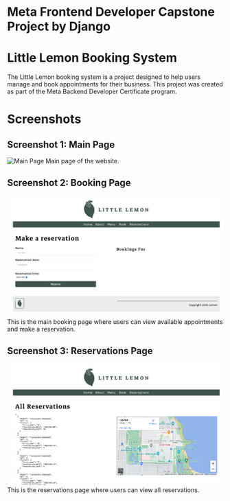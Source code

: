 # Meta Frontend Developer Capstone Project by Django

# Little Lemon Booking System
The Little Lemon booking system is a project designed to help users manage and book appointments for their business. This project was created as part of the Meta Backend Developer Certificate program.

# Screenshots
## Screenshot 1: Main Page
![Main Page](img/Screenshot-1.png)
Main page of the website.

## Screenshot 2: Booking Page
![Booking Page](img/Screenshot-3.png)
This is the main booking page where users can view available appointments and make a reservation.

## Screenshot 3: Reservations Page
![Appointment Management](img/Screenshot-2.png)
This is the reservations page where users can view all reservations.








